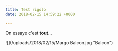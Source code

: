 ```yaml
---
title: Test rigolo
date: 2018-02-15 14:59:22 +0000

---
```

On essaye c'est **tout**...

![](/uploads/2018/02/15/Margo Balcon.jpg "Balcon")
